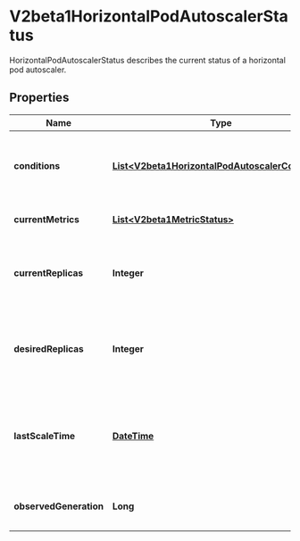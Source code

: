 

# V2beta1HorizontalPodAutoscalerStatus

HorizontalPodAutoscalerStatus describes the current status of a horizontal pod autoscaler.
## Properties

Name | Type | Description | Notes
------------ | ------------- | ------------- | -------------
**conditions** | [**List&lt;V2beta1HorizontalPodAutoscalerCondition&gt;**](V2beta1HorizontalPodAutoscalerCondition.md) | conditions is the set of conditions required for this autoscaler to scale its target, and indicates whether or not those conditions are met. | 
**currentMetrics** | [**List&lt;V2beta1MetricStatus&gt;**](V2beta1MetricStatus.md) | currentMetrics is the last read state of the metrics used by this autoscaler. |  [optional]
**currentReplicas** | **Integer** | currentReplicas is current number of replicas of pods managed by this autoscaler, as last seen by the autoscaler. | 
**desiredReplicas** | **Integer** | desiredReplicas is the desired number of replicas of pods managed by this autoscaler, as last calculated by the autoscaler. | 
**lastScaleTime** | [**DateTime**](DateTime.md) | lastScaleTime is the last time the HorizontalPodAutoscaler scaled the number of pods, used by the autoscaler to control how often the number of pods is changed. |  [optional]
**observedGeneration** | **Long** | observedGeneration is the most recent generation observed by this autoscaler. |  [optional]



